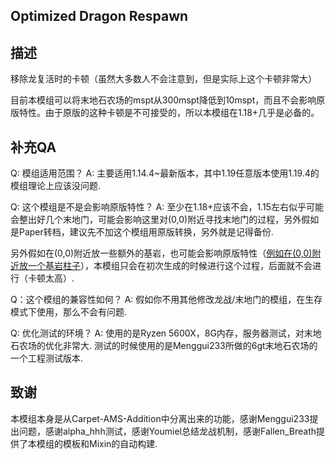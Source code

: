 ## Optimized Dragon Respawn
## 描述
移除龙复活时的卡顿（虽然大多数人不会注意到，但是实际上这个卡顿非常大）

目前本模组可以将末地石农场的mspt从300mspt降低到10mspt，而且不会影响原版特性。由于原版的这种卡顿是不可接受的，所以本模组在1.18+几乎是必备的。

## 补充QA
Q: 模组适用范围？
A: 主要适用1.14.4~最新版本，其中1.19任意版本使用1.19.4的模组理论上应该没问题.

Q: 这个模组是不是会影响原版特性？
A: 至少在1.18+应该不会，1.15左右似乎可能会整出好几个末地门，可能会影响这里对(0,0)附近寻找末地门的过程，另外假如是Paper转档，建议先不加这个模组用原版转换，另外就是记得备份.

另外假如在(0,0)附近放一些额外的基岩，也可能会影响原版特性（[例如在(0,0)附近放一个基岩柱子](https://www.bilibili.com/video/BV1854y1D7cd)），本模组只会在初次生成的时候进行这个过程，后面就不会进行（卡顿太高）.

Q：这个模组的兼容性如何？
A: 假如你不用其他修改龙战/末地门的模组，在生存模式下使用，那么不会有问题.

Q: 优化测试的环境？
A: 使用的是Ryzen 5600X，8G内存，服务器测试，对末地石农场的优化非常大. 测试的时候使用的是Menggui233所做的6gt末地石农场的一个工程测试版本.

## 致谢
本模组本身是从Carpet-AMS-Addition中分离出来的功能，感谢Menggui233提出问题，感谢alpha_hhh测试，感谢Youmiel总结龙战机制，感谢Fallen_Breath提供了本模组的模板和Mixin的自动构建.